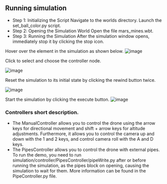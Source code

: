 ## Running simulation
- Step 1: Initializing the Script
Navigate to the worlds directory.
Launch the set_ball_color.py script.
- Step 2: Opening the Simulation World
Open the file mars_mines.wbt.
- Step 3: Running the Simulation
After the simulation window opens, immediately stop it by clicking the stop icon.


Hover over the element in the simulation as shown below.
![image](https://github.com/arion023/KNR-droniada/assets/70472078/597e11fb-bf21-42fd-be96-66d4ae9bf90a)


Click to select and choose the controller node.

![image](https://github.com/arion023/KNR-droniada/assets/117840525/891ea3c9-fe31-4a59-9a1e-96e5f99f8414)

Reset the simulation to its initial state by clicking the rewind button twice.

![image](https://github.com/arion023/KNR-droniada/assets/117840525/06ee3a73-be82-488b-b483-bfd140791a3f)

Start the simulation by clicking the execute button.
![image](https://github.com/arion023/KNR-droniada/assets/117840525/b099eba9-7e52-4603-aead-15bd512aad22)

### Controllers short description.
- The ManualController allows you to control the drone using the arrow keys for directional movement and shift + arrow keys for altitude adjustments. Furthermore, it allows you to control the camera up and down with the 1 and 2 keys, and control camera roll with the A and D keys.
- The PipesController allows you to control the drone with external pipes. To run the demo, you need to run simulation/controller/PipesController/pipeWrite.py after or before running the simulation, as the pipes block on opening, causing the simulation to wait for them. More information can be found in the PipeController.py file.
